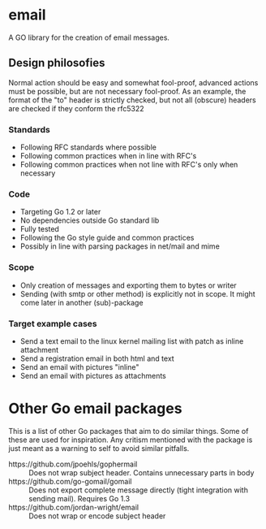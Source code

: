 # email
A GO library for the creation of email messages.

## Design philosofies
Normal action should be easy and somewhat fool-proof, advanced actions must be 
possible, but are not necessary fool-proof. As an example, the format of the 
"to" header is strictly checked, but not all (obscure) headers are checked if 
they conform the rfc5322

### Standards
 - Following RFC standards where possible
 - Following common practices when in line with RFC's
 - Following common practices when not line with RFC's only when necessary

### Code
 - Targeting Go 1.2 or later
 - No dependencies outside Go standard lib
 - Fully tested
 - Following the Go style guide and common practices
 - Possibly in line with parsing packages in net/mail and mime

### Scope
 - Only creation of messages and exporting them to bytes or writer
 - Sending (with smtp or other method) is explicitly not in scope. It might come later in another (sub)-package
 
### Target example cases
 - Send a text email to the linux kernel mailing list with patch as inline attachment
 - Send a registration email in both html and text
 - Send an email with pictures "inline"
 - Send an email with pictures as attachments

# Other Go email packages
This is a list of other Go packages that aim to do similar things. Some of these are used for inspiration. Any critism mentioned with the package is just meant as a warning to self to avoid similar pitfalls.

<dl>
<dt>https://github.com/jpoehls/gophermail</dt>
<dd>Does not wrap subject header. Contains unnecessary parts in body</dd>
<dt>https://github.com/go-gomail/gomail</dt>
<dd>Does not export complete message directly (tight integration with sending mail). Requires Go 1.3</dd>
<dt>https://github.com/jordan-wright/email</dt>
<dd>Does not wrap or encode subject header</dd>
</dl>

